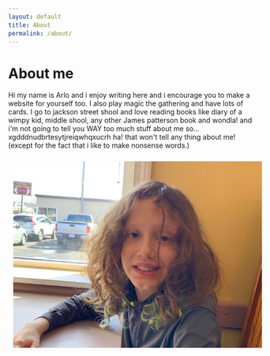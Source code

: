 ```yaml
---
layout: default
title: About
permalink: /about/
---
```


# About me 

Hi my name is Arlo and i enjoy writing here and i encourage you to make a website for yourself too. I also play magic the gathering and have lots of cards. I go to jackson street shool and love reading books like diary of a wimpy kid, middle shool, any other James patterson book and wondla! and i'm not going to tell you WAY too much stuff about me so... xgdddnudbrtesytjreiqwhqxucrh ha! that won't tell any thing about me! (except for the fact that i like to make nonsense words.)

  <img src="/pics/arlo2.jpg" alt-="Arlo portrait" align="left" hspace="10" vspace="10">
